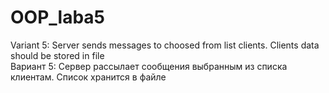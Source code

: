 # OOP_laba5
Variant 5: Server sends messages to choosed from list clients. Clients data should be stored in file <br />
Вариант 5: Сервер рассылает сообщения выбранным из списка клиентам. Список хранится в файле
